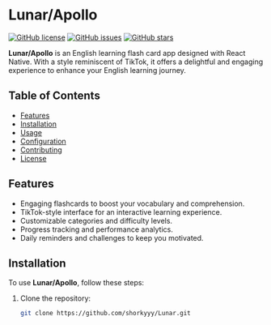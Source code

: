# Lunar/Apollo

[![GitHub license](https://img.shields.io/github/license/shorkyyy/Lunar)](https://github.com/shorkyyy/Lunar/blob/main/LICENSE)
[![GitHub issues](https://img.shields.io/github/issues/shorkyyy/Lunar)](https://github.com/shorkyyy/Lunar/issues)
[![GitHub stars](https://img.shields.io/github/stars/shorkyyy/Lunar)](https://github.com/shorkyyy/Lunar/stargazers)

**Lunar/Apollo** is an English learning flash card app designed with React Native. With a style reminiscent of TikTok, it offers a delightful and engaging experience to enhance your English learning journey.

## Table of Contents

- [Features](#features)
- [Installation](#installation)
- [Usage](#usage)
- [Configuration](#configuration)
- [Contributing](#contributing)
- [License](#license)

## Features

- Engaging flashcards to boost your vocabulary and comprehension.
- TikTok-style interface for an interactive learning experience.
- Customizable categories and difficulty levels.
- Progress tracking and performance analytics.
- Daily reminders and challenges to keep you motivated.

## Installation

To use **Lunar/Apollo**, follow these steps:

1. Clone the repository:

   ```bash
   git clone https://github.com/shorkyyy/Lunar.git
